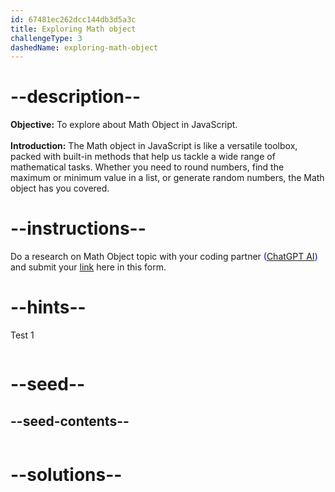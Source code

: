 ```yaml
---
id: 67481ec262dcc144db3d5a3c
title: Exploring Math object
challengeType: 3
dashedName: exploring-math-object
---
```


# --description--

**Objective:**
To explore about Math Object in JavaScript.
<br>
<br>
**Introduction:**
The Math object in JavaScript is like a versatile toolbox, packed with built-in methods that help us tackle a wide range of mathematical tasks. Whether you need to round numbers, find the maximum or minimum value in a list, or generate random numbers, the Math object has you covered.

# --instructions--

Do a research on Math Object topic with your coding partner <span style="color:blue;">([ChatGPT AI](https://chatgpt.com/))</span> and submit your <span style="color:blue;">[link](https://forms.gle/RJYsj5dZJUTasaY2A)</span> here in this form.

# --hints--

Test 1

```js

```

# --seed--
## --seed-contents--

```js

```

# --solutions--

```js

```
